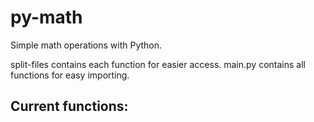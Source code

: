 # py-math
Simple math operations with Python. 

split-files contains each function for easier access. 
main.py contains all functions for easy importing. 

## Current functions: 